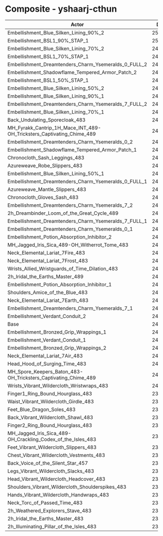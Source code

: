 # Composite - yshaarj-cthun
| Actor | DPS | Increase |
|---|:---:|:---:|
|Embellishment_Blue_Silken_Lining_90%_2|251982|4.59%|
|Embellishment_BSL1_90%_STAP_1|250369|3.92%|
|Embellishment_Blue_Silken_Lining_70%_2|249608|3.60%|
|Embellishment_BSL1_70%_STAP_1|248998|3.35%|
|Embellishment_Dreamtenders_Charm_Ysemeralds_0_FULL_2|248087|2.97%|
|Embellishment_Shadowflame_Tempered_Armor_Patch_2|248063|2.96%|
|Embellishment_BSL1_50%_STAP_1|247829|2.86%|
|Embellishment_Blue_Silken_Lining_50%_2|247165|2.59%|
|Embellishment_Blue_Silken_Lining_90%_1|246712|2.40%|
|Embellishment_Dreamtenders_Charm_Ysemeralds_7_FULL_2|246618|2.36%|
|Embellishment_Blue_Silken_Lining_70%_1|245485|1.89%|
|Back_Undulating_Sporecloak_483|245020|1.70%|
|MH_Fyrakk_Cantrip_1H_Mace_INT_489-OH_Tricksters_Captivating_Chime_489|244693|1.56%|
|Embellishment_Dreamtenders_Charm_Ysemeralds_0_2|244627|1.53%|
|Embellishment_Shadowflame_Tempered_Armor_Patch_1|244503|1.48%|
|Chronocloth_Sash_Leggings_483|244376|1.43%|
|Azureweave_Robe_Slippers_483|244372|1.43%|
|Embellishment_Blue_Silken_Lining_50%_1|244220|1.37%|
|Embellishment_Dreamtenders_Charm_Ysemeralds_0_FULL_1|244101|1.32%|
|Azureweave_Mantle_Slippers_483|244079|1.31%|
|Chronocloth_Gloves_Sash_483|244011|1.28%|
|Embellishment_Dreamtenders_Charm_Ysemeralds_7_2|243878|1.22%|
|2h_Dreambinder_Loom_of_the_Great_Cycle_489|242833|0.79%|
|Embellishment_Dreamtenders_Charm_Ysemeralds_7_FULL_1|242679|0.73%|
|Embellishment_Dreamtenders_Charm_Ysemeralds_0_1|242538|0.67%|
|Embellishment_Potion_Absorption_Inhibitor_2|242139|0.50%|
|MH_Jagged_Iris_Sica_489-OH_Witherrot_Tome_483|241968|0.43%|
|Neck_Elemental_Lariat_7Fire_483|241802|0.36%|
|Neck_Elemental_Lariat_7Frost_483|241742|0.34%|
|Wrists_Allied_Wristguards_of_Time_Dilation_483|241736|0.33%|
|2h_Iridal_the_Earths_Master_489|241516|0.24%|
|Embellishment_Potion_Absorption_Inhibitor_1|241461|0.22%|
|Shoulders_Amice_of_the_Blue_483|241421|0.20%|
|Neck_Elemental_Lariat_7Earth_483|241400|0.20%|
|Embellishment_Dreamtenders_Charm_Ysemeralds_7_1|241383|0.19%|
|Embellishment_Verdant_Conduit_2|240962|0.01%|
|Base|240929|0.00%|
|Embellishment_Bronzed_Grip_Wrappings_1|240929|0.00%|
|Embellishment_Verdant_Conduit_1|240849|-0.03%|
|Embellishment_Bronzed_Grip_Wrappings_2|240842|-0.04%|
|Neck_Elemental_Lariat_7Air_483|240615|-0.13%|
|Head_Hood_of_Surging_Time_483|240563|-0.15%|
|MH_Spore_Keepers_Baton_483-OH_Tricksters_Captivating_Chime_489|240554|-0.16%|
|Wrists_Vibrant_Wildercloth_Wristwraps_483|240121|-0.34%|
|Finger1_Ring_Bound_Hourglass_483|239942|-0.41%|
|Waist_Vibrant_Wildercloth_Girdle_483|239916|-0.42%|
|Feet_Blue_Dragon_Soles_483|239842|-0.45%|
|Back_Vibrant_Wildercloth_Shawl_483|239795|-0.47%|
|Finger2_Ring_Bound_Hourglass_483|239771|-0.48%|
|MH_Jagged_Iris_Sica_489-OH_Crackling_Codex_of_the_Isles_483|239589|-0.56%|
|Feet_Vibrant_Wildercloth_Slippers_483|239566|-0.57%|
|Chest_Vibrant_Wildercloth_Vestments_483|239392|-0.64%|
|Back_Voice_of_the_Silent_Star_457|239241|-0.70%|
|Legs_Vibrant_Wildercloth_Slacks_483|239056|-0.78%|
|Head_Vibrant_Wildercloth_Headcover_483|239047|-0.78%|
|Shoulders_Vibrant_Wildercloth_Shoulderspikes_483|238905|-0.84%|
|Hands_Vibrant_Wildercloth_Handwraps_483|238725|-0.91%|
|Neck_Torc_of_Passed_Time_483|238265|-1.11%|
|2h_Weathered_Explorers_Stave_483|238167|-1.15%|
|2h_Iridal_the_Earths_Master_483|237601|-1.38%|
|2h_Illuminating_Pillar_of_the_Isles_483|237102|-1.59%|
